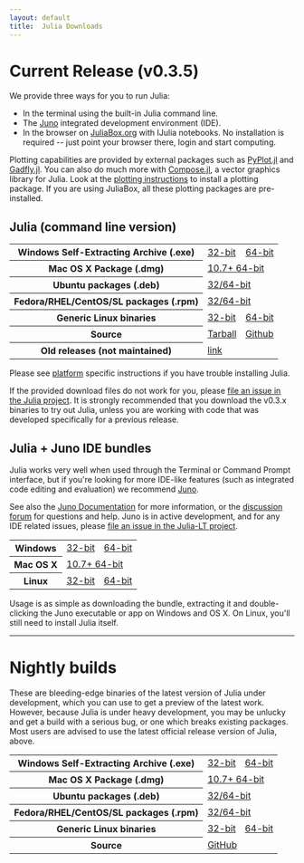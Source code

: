 ```yaml
---
layout: default
title:  Julia Downloads
---
```


# Current Release (v0.3.5)

We provide three ways for you to run Julia:

* In the terminal using the built-in Julia command line.
* The [Juno](http://www.junolab.org) integrated development environment (IDE).
* In the browser on [JuliaBox.org](http://www.juliabox.org) with IJulia notebooks. No installation is required -- just point your browser there, login and start computing.

Plotting capabilities are provided by external packages such as
[PyPlot.jl](https://github.com/stevengj/PyPlot.jl) and
[Gadfly.jl](http://gadflyjl.org). You can also do much more with
[Compose.jl](http://composejl.org), a vector graphics library for
Julia. Look at the [plotting instructions](plotting.html) to install a
plotting package. If you are using JuliaBox, all these plotting
packages are pre-installed.

## Julia (command line version)
<table class="downloads"><tbody>
<tr>
    <th> Windows Self-Extracting Archive (.exe) </th>
    <td> <a href="http://s3.amazonaws.com/julialang/bin/winnt/x86/0.3/julia-0.3.5-win32.exe">32-bit</a> </td>
    <td> <a href="http://s3.amazonaws.com/julialang/bin/winnt/x64/0.3/julia-0.3.5-win64.exe">64-bit</a> </td>
</tr>
<tr>
    <th> Mac OS X Package (.dmg) </th>
    <td colspan=2> <a href="https://s3.amazonaws.com/julialang/bin/osx/x64/0.3/julia-0.3.5-osx10.7+.dmg">10.7+ 64-bit</a> </td>
</tr>
<tr>
    <th> Ubuntu packages (.deb) </th>
    <td colspan=2> <a href="https://launchpad.net/~staticfloat/+archive/juliareleases">32/64-bit</a> </td>
</tr>
<tr>
    <th> Fedora/RHEL/CentOS/SL packages (.rpm) </th>
    <td colspan=2> <a href="https://copr.fedoraproject.org/coprs/nalimilan/julia/">32/64-bit</a> </td>
</tr>
<tr>
    <th> Generic Linux binaries </th>
    <td> <a href="https://julialang.s3.amazonaws.com/bin/linux/x86/0.3/julia-0.3.5-linux-i386.tar.gz">32-bit</a> </td>
    <td> <a href="https://julialang.s3.amazonaws.com/bin/linux/x64/0.3/julia-0.3.5-linux-x86_64.tar.gz">64-bit</a> </td>
</tr>
<tr>
    <th> Source </th>
    <td> <a href="https://github.com/JuliaLang/julia/releases/download/v0.3.5/julia-0.3.5_a05f87b79a.tar.gz">Tarball</a> </td>
    <td> <a href="https://github.com/JuliaLang/julia/tree/release-0.3">Github</a> </td>
</tr>
<tr>
    <th> Old releases (not maintained) </th>
    <td colspan=2 ><a href="http://julialang.org/downloads/oldreleases.html">link</a> </td>
</tr>
</tbody></table>

Please see [platform](platform.html) specific instructions if you have
trouble installing Julia.

If the provided download files do not work for you, please [file an
issue in the Julia project](https://github.com/JuliaLang/julia/issues). It is strongly
recommended that you download the v0.3.x binaries to try out Julia,
unless you are working with code that was developed specifically for a
previous release.

## Julia + Juno IDE bundles

Julia works very well when used through the Terminal or Command Prompt interface,
but if you're looking for more IDE-like features (such as integrated code editing
and evaluation) we recommend [Juno](http://junolab.org).

See also the [Juno Documentation](http://junolab.org/docs/) for more
information, or the [discussion forum](http://discuss.junolab.org/)
for questions and help. Juno is in active development, and for any IDE
related issues, please [file an issue in the Julia-LT
project](https://github.com/one-more-minute/Julia-LT/issues).

<table class="downloads"><tbody>
<tr>
  <th> Windows </th>
  <td> <a href="https://junolab.s3.amazonaws.com/release/1.0.0/juno-windows-x32.zip">32-bit</a> </td>
  <td> <a href="https://junolab.s3.amazonaws.com/release/1.0.0/juno-windows-x64.zip">64-bit</a> </td>
</tr>
<tr>
  <th> Mac OS X </th>
  <td colspan=2> <a href="https://junolab.s3.amazonaws.com/release/1.0.0/juno-mac-x64.dmg">10.7+ 64-bit</a> </td>
</tr>
<tr>
  <th> Linux </th>
  <td> <a href="https://junolab.s3.amazonaws.com/release/1.0.0/juno-linux-x32.zip">32-bit</a> </td>
  <td> <a href="https://junolab.s3.amazonaws.com/release/1.0.0/juno-linux-x64.zip">64-bit</a> </td>
</tr>
</tbody></table>

Usage is as simple as downloading the bundle, extracting it and double-clicking
the Juno executable or app on Windows and OS X. On Linux, you'll still need to install
Julia itself.

---
# Nightly builds

These are bleeding-edge binaries of the latest version of Julia under
development, which you can use to get a preview of the latest work.  However,
because Julia is under heavy development, you may be unlucky and get a
build with a serious bug, or one which breaks existing packages.  Most users
are advised to use the latest official release version of Julia, above.

<table class="downloads"><tbody>
<tr>
    <th> Windows Self-Extracting Archive (.exe) </th>
    <td> <a href="http://status.julialang.org/download/win32">32-bit</a> </td>
    <td> <a href="http://status.julialang.org/download/win64">64-bit</a> </td>
</tr>
<tr>
    <th> Mac OS X Package (.dmg) </th>
    <td colspan=2> <a href="http://status.julialang.org/download/osx10.7+">10.7+ 64-bit</a> </td>
</tr>
<tr>
    <th> Ubuntu packages (.deb) </th>
    <td colspan=2> <a href="https://launchpad.net/~staticfloat/+archive/julianightlies">32/64-bit</a> </td>
</tr>
<tr>
    <th> Fedora/RHEL/CentOS/SL packages (.rpm) </th>
    <td colspan=2> <a href="https://copr.fedoraproject.org/coprs/nalimilan/julia-nightlies/">32/64-bit</a> </td>
</tr>
<tr>
    <th> Generic Linux binaries </th>
    <td> <a href="http://status.julialang.org/download/linux-i386">32-bit</a> </td>
    <td> <a href="http://status.julialang.org/download/linux-x86_64">64-bit</a> </td>
</tr>
<tr>
    <th> Source </th>
    <td colspan=2> <a href="https://github.com/JuliaLang/julia">GitHub</a> </td>
</tr>
</tbody></table>
